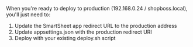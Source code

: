   When you're ready to deploy to production (192.168.0.24 / shopboss.local), you'll just need to:
  1. Update the SmartSheet app redirect URL to the production address
  2. Update appsettings.json with the production redirect URI
  3. Deploy with your existing deploy.sh script